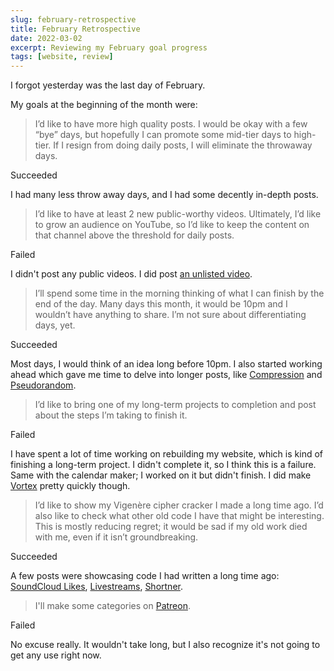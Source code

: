 ```yaml
---
slug: february-retrospective
title: February Retrospective
date: 2022-03-02
excerpt: Reviewing my February goal progress
tags: [website, review]
---
```


<script>
  import Callout from "$lib/components/base/callout.svelte";
</script>

I forgot yesterday was the last day of February.

My goals at the beginning of the month were:

> I’d like to have more high quality posts. I would be okay with a few “bye” days, but hopefully I can promote some mid-tier days to high-tier. If I resign from doing daily posts, I will eliminate the throwaway days.

<Callout type="success">Succeeded</Callout>

I had many less throw away days, and I had some decently in-depth posts.

> I’d like to have at least 2 new public-worthy videos. Ultimately, I’d like to grow an audience on YouTube, so I’d like to keep the content on that channel above the threshold for daily posts.

<Callout type="warning">Failed</Callout>

I didn't post any public videos. I did post [an unlisted video](https://www.youtube.com/watch?v=WPAhIPJNIDM).

> I’ll spend some time in the morning thinking of what I can finish by the end of the day. Many days this month, it would be 10pm and I wouldn’t have anything to share. I’m not sure about differentiating days, yet.

<Callout type="success">Succeeded</Callout>

Most days, I would think of an idea long before 10pm. I also started working ahead which gave me time to delve into longer posts, like [Compression](https://frankiemercado.com/2022/02/12/compression/) and [Pseudorandom](https://frankiemercado.com/2022/02/13/pseudorandom/).

> I’d like to bring one of my long-term projects to completion and post about the steps I’m taking to finish it.

<Callout type="warning">Failed</Callout>

I have spent a lot of time working on rebuilding my website, which is kind of finishing a long-term project. I didn't complete it, so I think this is a failure. Same with the calendar maker; I worked on it but didn't finish. I did make [Vortex](https://vortex.ihtfy.com/) pretty quickly though.

> I’d like to show my Vigenère cipher cracker I made a long time ago. I’d also like to check what other old code I have that might be interesting. This is mostly reducing regret; it would be sad if my old work died with me, even if it isn’t groundbreaking.

<Callout type="success">Succeeded</Callout>

A few posts were showcasing code I had written a long time ago: [SoundCloud Likes](https://frankiemercado.com/2022/02/02/soundcloud-likes/), [Livestreams](https://frankiemercado.com/2022/02/03/livestreams/), [Shortner](https://frankiemercado.com/2022/02/07/shortner/).

> I'll make some categories on [Patreon](https://www.patreon.com/IHTFY).

<Callout type="warning">Failed</Callout>


No excuse really. It wouldn't take long, but I also recognize it's not going to get any use right now.
